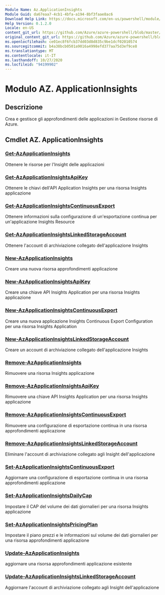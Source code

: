 ```yaml
---
Module Name: Az.ApplicationInsights
Module Guid: da67eaa7-4cb1-4bfa-a194-8bf3faae8ac6
Download Help Link: https://docs.microsoft.com/en-us/powershell/module/az.applicationinsights
Help Version: 0.1.2.0
Locale: en-US
content_git_url: https://github.com/Azure/azure-powershell/blob/master/src/ApplicationInsights/ApplicationInsights/help/Az.ApplicationInsights.md
original_content_git_url: https://github.com/Azure/azure-powershell/blob/master/src/ApplicationInsights/ApplicationInsights/help/Az.ApplicationInsights.md
ms.openlocfilehash: ce01ec8f6fcb37dd03d8d835c9be1dcf02010574
ms.sourcegitcommit: b4a38bcb0501a9016a4998efd377aa75d3ef9ce8
ms.translationtype: MT
ms.contentlocale: it-IT
ms.lasthandoff: 10/27/2020
ms.locfileid: "94199902"
---
```

# Modulo AZ. ApplicationInsights
## Descrizione
Crea e gestisce gli approfondimenti delle applicazioni in Gestione risorse di Azure.

## Cmdlet AZ. ApplicationInsights
### [Get-AzApplicationInsights](Get-AzApplicationInsights.md)
Ottenere le risorse per l'Insight delle applicazioni

### [Get-AzApplicationInsightsApiKey](Get-AzApplicationInsightsApiKey.md)
Ottenere le chiavi dell'API Application Insights per una risorsa Insights applicazione

### [Get-AzApplicationInsightsContinuousExport](Get-AzApplicationInsightsContinuousExport.md)
Ottenere informazioni sulla configurazione di un'esportazione continua per un'applicazione Insights Resource

### [Get-AzApplicationInsightsLinkedStorageAccount](Get-AzApplicationInsightsLinkedStorageAccount.md)
Ottenere l'account di archiviazione collegato dell'applicazione Insights

### [New-AzApplicationInsights](New-AzApplicationInsights.md)
Creare una nuova risorsa approfondimenti applicazione

### [New-AzApplicationInsightsApiKey](New-AzApplicationInsightsApiKey.md)
Creare una chiave API Insights Application per una risorsa Insights applicazione

### [New-AzApplicationInsightsContinuousExport](New-AzApplicationInsightsContinuousExport.md)
Creare una nuova applicazione Insights Continuous Export Configuration per una risorsa Insights Application

### [New-AzApplicationInsightsLinkedStorageAccount](New-AzApplicationInsightsLinkedStorageAccount.md)
Creare un account di archiviazione collegato dell'applicazione Insights

### [Remove-AzApplicationInsights](Remove-AzApplicationInsights.md)
Rimuovere una risorsa Insights applicazione

### [Remove-AzApplicationInsightsApiKey](Remove-AzApplicationInsightsApiKey.md)
Rimuovere una chiave API Insights Application per una risorsa Insights applicazione

### [Remove-AzApplicationInsightsContinuousExport](Remove-AzApplicationInsightsContinuousExport.md)
Rimuovere una configurazione di esportazione continua in una risorsa approfondimenti applicazione

### [Remove-AzApplicationInsightsLinkedStorageAccount](Remove-AzApplicationInsightsLinkedStorageAccount.md)
Eliminare l'account di archiviazione collegato agli Insight dell'applicazione

### [Set-AzApplicationInsightsContinuousExport](Set-AzApplicationInsightsContinuousExport.md)
Aggiornare una configurazione di esportazione continua in una risorsa approfondimenti applicazione

### [Set-AzApplicationInsightsDailyCap](Set-AzApplicationInsightsDailyCap.md)
Impostare il CAP del volume dei dati giornalieri per una risorsa Insights applicazione

### [Set-AzApplicationInsightsPricingPlan](Set-AzApplicationInsightsPricingPlan.md)
Impostare il piano prezzi e le informazioni sul volume dei dati giornalieri per una risorsa approfondimenti applicazione

### [Update-AzApplicationInsights](Update-AzApplicationInsights.md)
aggiornare una risorsa approfondimenti applicazione esistente

### [Update-AzApplicationInsightsLinkedStorageAccount](Update-AzApplicationInsightsLinkedStorageAccount.md)
Aggiornare l'account di archiviazione collegato agli Insight dell'applicazione

